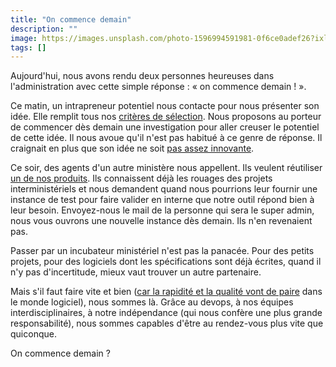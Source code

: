 ```yaml
---
title: "On commence demain"
description: ""
image: https://images.unsplash.com/photo-1596994591981-0f6ce0adef26?ixlib=rb-1.2.1&ixid=eyJhcHBfaWQiOjEyMDd9&auto=format&fit=crop&w=1200&q=80
tags: []
---
```


Aujourd'hui, nous avons rendu deux personnes heureuses dans l'administration avec cette simple réponse : « on commence demain ! ».

Ce matin, un intrapreneur potentiel nous contacte pour nous présenter son idée. Elle remplit tous nos [critères de sélection](https://f14e.fr/2020/05/07/conditions-startup-d-etat/). Nous proposons au porteur de commencer dès demain une investigation pour aller creuser le potentiel de cette idée. Il nous avoue qu'il n'est pas habitué à ce genre de réponse. Il craignait en plus que son idée ne soit [pas assez innovante](https://f14e.fr/2019/11/19/commencer-avec-des-bouts-de-ficelle/).

Ce soir, des agents d'un autre ministère nous appellent. Ils veulent réutiliser [un de nos produits](https://beta.gouv.fr/startups/e-chauffeur.html). Ils connaissent déjà les rouages des projets interministériels et nous demandent quand nous pourrions leur fournir une instance de test pour faire valider en interne que notre outil répond bien à leur besoin. Envoyez-nous le mail de la personne qui sera le super admin, nous vous ouvrons une nouvelle instance dès demain. Ils n'en revenaient pas.

Passer par un incubateur ministériel n'est pas la panacée. Pour des petits projets, pour des logiciels dont les spécifications sont déjà écrites, quand il n'y pas d'incertitude, mieux vaut trouver un autre partenaire.

Mais s'il faut faire vite et bien ([car la rapidité et la qualité vont de paire](https://f14e.fr/2020/07/22/accelerate-resume-1/) dans le monde logiciel), nous sommes là. Grâce au devops, à nos équipes interdisciplinaires, à notre indépendance (qui nous confère une plus grande responsabilité), nous sommes capables d'être au rendez-vous plus vite que quiconque.

On commence demain ?
